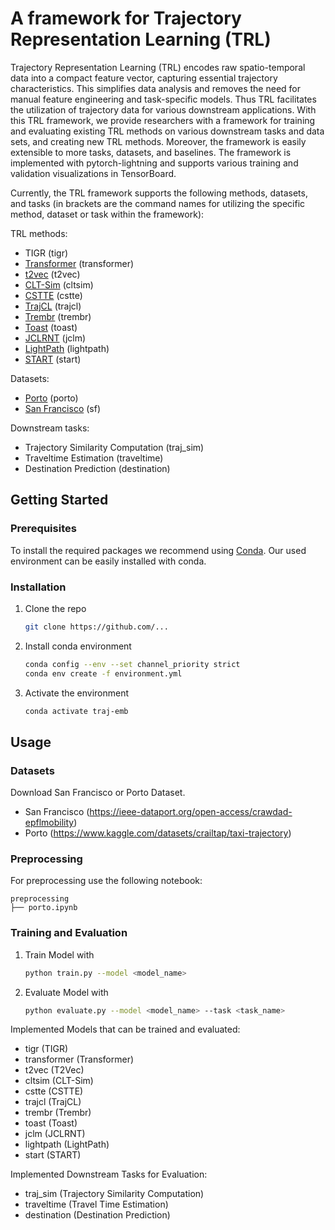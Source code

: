 <!-- ABOUT THE PROJECT -->
<!-- ## About The Project -->
# A framework for Trajectory Representation Learning (TRL)

Trajectory Representation Learning (TRL) encodes raw spatio-temporal data into a compact feature vector, capturing essential trajectory characteristics. 
This simplifies data analysis and removes the need for manual feature engineering and task-specific models. 
Thus TRL facilitates the utilization of trajectory data for various downstream applications. 
With this TRL framework, we provide researchers with a framework for training and evaluating existing TRL methods on various downstream tasks and data sets, and creating new TRL methods.
Moreover, the framework is easily extensible to more tasks, datasets, and baselines. 
The framework is implemented with pytorch-lightning and supports various training and validation visualizations in TensorBoard. 

Currently, the TRL framework supports the following methods, datasets, and tasks (in brackets are the command names for utilizing the specific method, dataset or task within the framework):

TRL methods:
* TIGR (tigr)
* [Transformer](https://arxiv.org/abs/1706.03762) (transformer)
* [t2vec](https://xiucheng.org/assets/pdfs/icde18-t2vec.pdf) (t2vec)
* [CLT-Sim](https://zheng-kai.com/paper/cikm_2022_deng.pdf) (cltsim)
* [CSTTE](https://arxiv.org/pdf/2207.14539v1) (cstte)
* [TrajCL](https://arxiv.org/pdf/2210.05155) (trajcl)
* [Trembr](https://dl.acm.org/doi/pdf/10.1145/3361741) (trembr)
* [Toast](https://xiucheng.org/assets/pdfs/cikm21-rnr.pdf) (toast)
* [JCLRNT](https://arxiv.org/pdf/2209.06389) (jclm)
* [LightPath](https://arxiv.org/abs/2307.10171) (lightpath)
* [START](https://arxiv.org/abs/2211.09510) (start)

Datasets:
* [Porto](https://www.kaggle.com/competitions/pkdd-15-taxi-trip-time-prediction-ii) (porto)
* [San Francisco](https://ieee-dataport.org/open-access/crawdad-epflmobility) (sf)

Downstream tasks:
* Trajectory Similarity Computation (traj_sim)
* Traveltime Estimation (traveltime)
* Destination Prediction (destination)


<!-- GETTING STARTED -->
## Getting Started

### Prerequisites
To install the required packages we recommend using [Conda](https://docs.conda.io/en/latest/). Our used environment can be easily installed with conda.

### Installation

1. Clone the repo
   ```sh
   git clone https://github.com/...
   ```
2. Install conda environment
   ```sh
   conda config --env --set channel_priority strict
   conda env create -f environment.yml
   ```
3. Activate the environment
   ```sh
   conda activate traj-emb
   ```

<!-- USAGE EXAMPLES -->


## Usage

### Datasets 

Download San Francisco or Porto Dataset.

* San Francisco (https://ieee-dataport.org/open-access/crawdad-epflmobility)
* Porto (https://www.kaggle.com/datasets/crailtap/taxi-trajectory)



### Preprocessing

For preprocessing use the following notebook:

```
preprocessing
├── porto.ipynb
```

### Training and Evaluation

1. Train Model with 
   ```sh
   python train.py --model <model_name>
   ```
2. Evaluate Model with 
   ```sh
   python evaluate.py --model <model_name> --task <task_name>
   ```

Implemented Models that can be trained and evaluated:
* tigr (TIGR)
* transformer (Transformer)
* t2vec (T2Vec)
* cltsim (CLT-Sim)
* cstte (CSTTE)
* trajcl (TrajCL)
* trembr (Trembr)
* toast (Toast)
* jclm (JCLRNT)
* lightpath (LightPath)
* start (START)

Implemented Downstream Tasks for Evaluation:
* traj_sim (Trajectory Similarity Computation)
* traveltime (Travel Time Estimation)
* destination (Destination Prediction)

